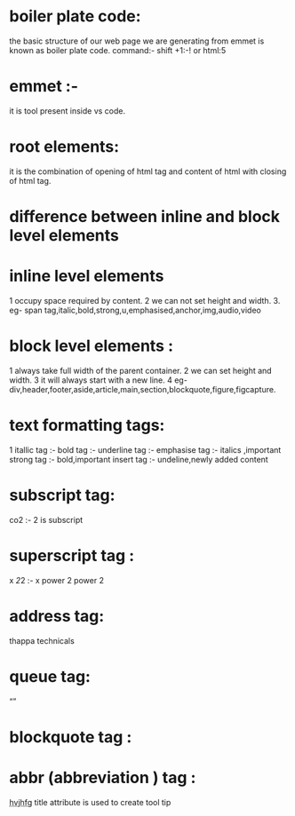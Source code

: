 # boiler plate code:
the basic structure of our web page we are generating from emmet is known as boiler plate code.
command:- shift +1:-!
       or html:5
# emmet :-
it is tool present inside vs code.
# root elements:

it is the combination of opening of html tag and content of html with closing of html tag.

# difference between inline and block level elements

# inline level elements
1 occupy space required by content.
2 we can not set height and width.
3. eg- span tag,italic,bold,strong,u,emphasised,anchor,img,audio,video

# block level elements :
1 always take full width of the parent container.
2 we can set height and width.
3 it will always start with a new line.
4 eg- div,header,footer,aside,article,main,section,blockquote,figure,figcapture.

# text formatting tags:
1 itallic tag :- <i></i>
bold tag :- <b></b>
underline tag :- <u></u>
emphasise tag :- <em></em> italics ,important
strong tag :- <strong></strong>  bold,important
insert tag :-<ins></ins>  undeline,newly added content

# subscript tag:
 co2 :- 2 is subscript   <sub></sub>

 # superscript tag :
  x *2*2 :- x power 2 power 2 <sup></sup>

  # address tag:
  <address></address>
  thappa technicals 

  # queue tag:
   <q></q>

   # blockquote tag :
   <blockquote></blockquote>

   # abbr (abbreviation ) tag :
   <abbr title="nhvjgfdg">hvjhfg</abbr>
   title attribute is used to create tool tip